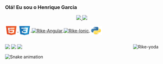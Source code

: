 ### Olá! Eu sou o Henrique Garcia

<div align="center">
  <a href="https://github.com/rikegb">
  <img height="180em" src="https://github-readme-stats.vercel.app/api?username=rikegb&show_icons=true&theme=tokyonight&include_all_commits=true&count_private=true"/>
  <img height="180em" src="https://github-readme-stats.vercel.app/api/top-langs/?username=rikegb&layout=compact&langs_count=7&theme=tokyonight"/>
</div>

<div style="display: inline_block"><br>
   <img align="center" alt="Rike-HTML" height="30" width="40" src="https://raw.githubusercontent.com/devicons/devicon/master/icons/html5/html5-original.svg">
  <img align="center" alt="Rike-CSS" height="30" width="40" src="https://raw.githubusercontent.com/devicons/devicon/master/icons/css3/css3-original.svg">
  <img align="center" alt="Rike-Angular" height="30" width="30" src="https://cdn.discordapp.com/attachments/948601107402354703/1049442319990009906/angular_logo_icon_169595.png">
  <img align="center" alt="Rike-Ionic" height="30" width="70" src="https://cdn.discordapp.com/attachments/948601107402354703/1049442648609529866/2560px-Ionic_Logo.svg.png">
  <img align="center" alt="Rike-Python" height="30" width="40" src="https://raw.githubusercontent.com/devicons/devicon/master/icons/python/python-original.svg">
</div>

  ##
<div>
   <a href = "https://www.linkedin.com/in/rikegb/"><img src="https://img.shields.io/badge/LinkedIn-0077B5?style=for-the-badge&logo=linkedin&logoColor=white" target="_blank"></a>
    <a href = "https://www.instagram.com/rike_gb/"><img src="https://img.shields.io/badge/Instagram-E4405F?style=for-the-badge&logo=instagram&logoColor=white" target="_blank"></a>
    <a href = "mailto:contato.rikegb@gmail.com"><img src="https://img.shields.io/badge/Gmail-D14836?style=for-the-badge&logo=gmail&logoColor=white" target="_blank"></a>
    <img align="right" alt="Rike-yoda" src="https://cdn.discordapp.com/attachments/948601107402354703/948602113443897454/mandalorian-baby-yoda.gif">
  </div>
     

   ![Snake animation](https://github.com/rikegb/rikegb/blob/output/github-contribution-grid-snake.svg)   
